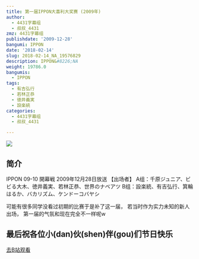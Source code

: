 ```yaml
---
title: 第一届IPPON大喜利大奖赛 (2009年)
author:
  - 4431字幕组
  - 叔叔_4431
zmz: 4431字幕组
publishdate: '2009-12-28'
bangumi: IPPON
date: '2018-02-14'
slug: 2018-02-14_NA_19576829
description: IPPON&#8226;NA
weight: 19786.0
bangumis:
  - IPPON
tags:
  - 有吉弘行
  - 若林正恭
  - 徳井義実
  - 設楽統
categories:
  - 4431字幕组
  - 叔叔_4431

---
```

![](http://wx3.sinaimg.cn/mw690/006zT0KYgy1fog8eg5olkj30lc0dc0tq.jpg)
## 简介  
IPPON 09-10 開幕戦  2009年12月28日放送
【出场者】
A组：千原ジュニア、ビビる大木、徳井義実、若林正恭、世界のナベアツ
B组：設楽統、有吉弘行、箕輪はるか、バカリズム、ケンドーコバヤシ

可能有很多同学没看过初期的比赛于是补了这一届，
若当时作为实力未知的新人出场，
第一届的气氛和现在完全不一样呢w




## 最后祝各位小(dan)伙(shen)伴(gou)们节日快乐  

[去B站观看](https://www.bilibili.com/video/av19576829/)
 
